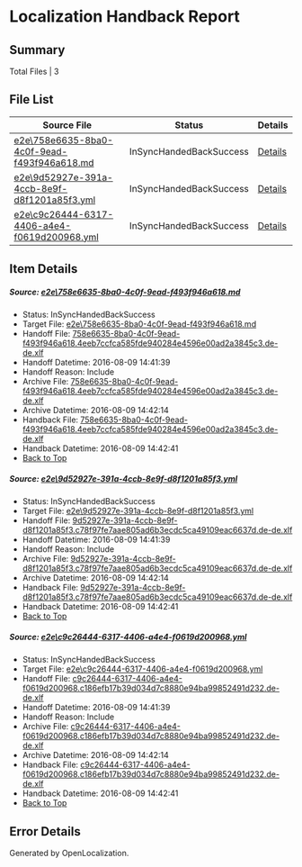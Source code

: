 # <a name='report-top'></a> Localization Handback Report

## Summary
 Total Files | 3

## File List
 Source File | Status | Details 
 ----------- | ------ | ------- 
 [e2e\758e6635-8ba0-4c0f-9ead-f493f946a618.md](https://github.com/OpenLocalizationTestOrg/oltest/blob/aa3d8e3292fb96002081e99f0e168f8b6466fc22/e2e/758e6635-8ba0-4c0f-9ead-f493f946a618.md) | InSyncHandedBackSuccess | [Details](#d272705eb84c99bad412c4dc8b07e0e41752bd913)
 [e2e\9d52927e-391a-4ccb-8e9f-d8f1201a85f3.yml](https://github.com/OpenLocalizationTestOrg/oltest/blob/aa3d8e3292fb96002081e99f0e168f8b6466fc22/e2e/9d52927e-391a-4ccb-8e9f-d8f1201a85f3.yml) | InSyncHandedBackSuccess | [Details](#ca1d0a3723618fb864512ab9829f26c57d02e8664)
 [e2e\c9c26444-6317-4406-a4e4-f0619d200968.yml](https://github.com/OpenLocalizationTestOrg/oltest/blob/aa3d8e3292fb96002081e99f0e168f8b6466fc22/e2e/c9c26444-6317-4406-a4e4-f0619d200968.yml) | InSyncHandedBackSuccess | [Details](#b792af75eebf742ba123de07cc16532818b603e26)

## Item Details
##### <a name='d272705eb84c99bad412c4dc8b07e0e41752bd913'></a> Source: [e2e\758e6635-8ba0-4c0f-9ead-f493f946a618.md](https://github.com/OpenLocalizationTestOrg/oltest/blob/aa3d8e3292fb96002081e99f0e168f8b6466fc22/e2e/758e6635-8ba0-4c0f-9ead-f493f946a618.md)
* Status: InSyncHandedBackSuccess
* Target File: [e2e\758e6635-8ba0-4c0f-9ead-f493f946a618.md](https://github.com/OpenLocalizationTestOrg/ol-test-dede/blob/214449df135dc2062e6d991e03709665b8f6f965/e2e/758e6635-8ba0-4c0f-9ead-f493f946a618.md)
* Handoff File: [758e6635-8ba0-4c0f-9ead-f493f946a618.4eeb7ccfca585fde940284e4596e00ad2a3845c3.de-de.xlf](https://github.com/OpenLocalizationTestOrg/olhandoff-e2e/blob/a5a2a8a37de205b8e4c4aeaad77bd7c331873687/ol-handoff/OpenLocalizationTestOrg/ol-test-dede/ci/ht/758e6635-8ba0-4c0f-9ead-f493f946a618.4eeb7ccfca585fde940284e4596e00ad2a3845c3.de-de.xlf)
* Handoff Datetime: 2016-08-09 14:41:39
* Handoff Reason: Include
* Archive File: [758e6635-8ba0-4c0f-9ead-f493f946a618.4eeb7ccfca585fde940284e4596e00ad2a3845c3.de-de.xlf](https://github.com/OpenLocalizationTestOrg/olhandoff-e2e/blob/337bf6ee2d3ede2190863bbce04ca10c5fc80ee4/ol-archive/OpenLocalizationTestOrg/ol-test-dede/ci/ht/758e6635-8ba0-4c0f-9ead-f493f946a618.4eeb7ccfca585fde940284e4596e00ad2a3845c3.de-de.xlf)
* Archive Datetime: 2016-08-09 14:42:14
* Handback File: [758e6635-8ba0-4c0f-9ead-f493f946a618.4eeb7ccfca585fde940284e4596e00ad2a3845c3.de-de.xlf](https://github.com/OpenLocalizationTestOrg/olhandback-e2e/blob/a0775fd515681c2ec29bf4d6fd054523890bfcbc/ol-handback/OpenLocalizationTestOrg/ol-test-dede/ci/ht/758e6635-8ba0-4c0f-9ead-f493f946a618.4eeb7ccfca585fde940284e4596e00ad2a3845c3.de-de.xlf)
* Handback Datetime: 2016-08-09 14:42:41
* [Back to Top](#report-top)

##### <a name='ca1d0a3723618fb864512ab9829f26c57d02e8664'></a> Source: [e2e\9d52927e-391a-4ccb-8e9f-d8f1201a85f3.yml](https://github.com/OpenLocalizationTestOrg/oltest/blob/aa3d8e3292fb96002081e99f0e168f8b6466fc22/e2e/9d52927e-391a-4ccb-8e9f-d8f1201a85f3.yml)
* Status: InSyncHandedBackSuccess
* Target File: [e2e\9d52927e-391a-4ccb-8e9f-d8f1201a85f3.yml](https://github.com/OpenLocalizationTestOrg/ol-test-dede/blob/214449df135dc2062e6d991e03709665b8f6f965/e2e/9d52927e-391a-4ccb-8e9f-d8f1201a85f3.yml)
* Handoff File: [9d52927e-391a-4ccb-8e9f-d8f1201a85f3.c78f97fe7aae805ad6b3ecdc5ca49109eac6637d.de-de.xlf](https://github.com/OpenLocalizationTestOrg/olhandoff-e2e/blob/a5a2a8a37de205b8e4c4aeaad77bd7c331873687/ol-handoff/OpenLocalizationTestOrg/ol-test-dede/ci/ht/9d52927e-391a-4ccb-8e9f-d8f1201a85f3.c78f97fe7aae805ad6b3ecdc5ca49109eac6637d.de-de.xlf)
* Handoff Datetime: 2016-08-09 14:41:39
* Handoff Reason: Include
* Archive File: [9d52927e-391a-4ccb-8e9f-d8f1201a85f3.c78f97fe7aae805ad6b3ecdc5ca49109eac6637d.de-de.xlf](https://github.com/OpenLocalizationTestOrg/olhandoff-e2e/blob/337bf6ee2d3ede2190863bbce04ca10c5fc80ee4/ol-archive/OpenLocalizationTestOrg/ol-test-dede/ci/ht/9d52927e-391a-4ccb-8e9f-d8f1201a85f3.c78f97fe7aae805ad6b3ecdc5ca49109eac6637d.de-de.xlf)
* Archive Datetime: 2016-08-09 14:42:14
* Handback File: [9d52927e-391a-4ccb-8e9f-d8f1201a85f3.c78f97fe7aae805ad6b3ecdc5ca49109eac6637d.de-de.xlf](https://github.com/OpenLocalizationTestOrg/olhandback-e2e/blob/a0775fd515681c2ec29bf4d6fd054523890bfcbc/ol-handback/OpenLocalizationTestOrg/ol-test-dede/ci/ht/9d52927e-391a-4ccb-8e9f-d8f1201a85f3.c78f97fe7aae805ad6b3ecdc5ca49109eac6637d.de-de.xlf)
* Handback Datetime: 2016-08-09 14:42:41
* [Back to Top](#report-top)

##### <a name='b792af75eebf742ba123de07cc16532818b603e26'></a> Source: [e2e\c9c26444-6317-4406-a4e4-f0619d200968.yml](https://github.com/OpenLocalizationTestOrg/oltest/blob/aa3d8e3292fb96002081e99f0e168f8b6466fc22/e2e/c9c26444-6317-4406-a4e4-f0619d200968.yml)
* Status: InSyncHandedBackSuccess
* Target File: [e2e\c9c26444-6317-4406-a4e4-f0619d200968.yml](https://github.com/OpenLocalizationTestOrg/ol-test-dede/blob/214449df135dc2062e6d991e03709665b8f6f965/e2e/c9c26444-6317-4406-a4e4-f0619d200968.yml)
* Handoff File: [c9c26444-6317-4406-a4e4-f0619d200968.c186efb17b39d034d7c8880e94ba99852491d232.de-de.xlf](https://github.com/OpenLocalizationTestOrg/olhandoff-e2e/blob/a5a2a8a37de205b8e4c4aeaad77bd7c331873687/ol-handoff/OpenLocalizationTestOrg/ol-test-dede/ci/ht/c9c26444-6317-4406-a4e4-f0619d200968.c186efb17b39d034d7c8880e94ba99852491d232.de-de.xlf)
* Handoff Datetime: 2016-08-09 14:41:39
* Handoff Reason: Include
* Archive File: [c9c26444-6317-4406-a4e4-f0619d200968.c186efb17b39d034d7c8880e94ba99852491d232.de-de.xlf](https://github.com/OpenLocalizationTestOrg/olhandoff-e2e/blob/337bf6ee2d3ede2190863bbce04ca10c5fc80ee4/ol-archive/OpenLocalizationTestOrg/ol-test-dede/ci/ht/c9c26444-6317-4406-a4e4-f0619d200968.c186efb17b39d034d7c8880e94ba99852491d232.de-de.xlf)
* Archive Datetime: 2016-08-09 14:42:14
* Handback File: [c9c26444-6317-4406-a4e4-f0619d200968.c186efb17b39d034d7c8880e94ba99852491d232.de-de.xlf](https://github.com/OpenLocalizationTestOrg/olhandback-e2e/blob/a0775fd515681c2ec29bf4d6fd054523890bfcbc/ol-handback/OpenLocalizationTestOrg/ol-test-dede/ci/ht/c9c26444-6317-4406-a4e4-f0619d200968.c186efb17b39d034d7c8880e94ba99852491d232.de-de.xlf)
* Handback Datetime: 2016-08-09 14:42:41
* [Back to Top](#report-top)


## Error Details

Generated by OpenLocalization.

